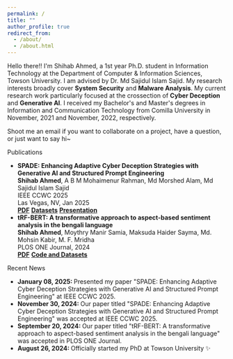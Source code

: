 ```yaml
---
permalink: /
title: ""
author_profile: true
redirect_from: 
  - /about/
  - /about.html
---
```

<head>
<link href="https://cdn.jsdelivr.net/npm/bootstrap@5.0.2/dist/css/bootstrap.min.css" rel="stylesheet" integrity="sha384-EVSTQN3/azprG1Anm3QDgpJLIm9Nao0Yz1ztcQTwFspd3yD65VohhpuuCOmLASjC" crossorigin="anonymous">
</head>

<!--- Hello there!! I'm Shihab Ahmed, a 1st year Ph.D. student in Information Technology at the Department of Computer & Information Sciences, [Towson University](https://www.towson.edu/fcsm/departments/computerinfosci/). I am advised by [Dr. Md Sajidul Islam Sajid](https://sajid36.github.io/). My research interests broadly cover **System Security** and **Malware Analysis**. My current research work particularly focused at the crossection of **Cyber Deception** and **Generative AI**. I received my Bachelor's and Master's degrees in Information and Communication Technology from [Comilla University](http://cou.ac.bd/dpict/department-details) in November, 2021 and November, 2022, respectively.

# Shoot me an email if you want to collaborate on a project, have a question, or just want to say hi~ -->

<div>
<p>Hello there!! I'm Shihab Ahmed, a 1st year Ph.D. student in Information Technology at the <a href="https://www.towson.edu/fcsm/departments/computerinfosci/" style="text-decoration:none">Department of Computer & Information Sciences</a>, <a href="https://www.towson.edu/" style="text-decoration:none">Towson University</a>. I am advised by <a href="https://sajid36.github.io/" style="text-decoration:none">Dr. Md Sajidul Islam Sajid</a>. My research interests broadly cover <b>System Security</b> and <b>Malware Analysis</b>. My current research work particularly focused at the crossection of <b>Cyber Deception</b> and <b>Generative AI</b>. I received my Bachelor's and Master's degrees in Information and Communication Technology from <a href="http://cou.ac.bd/dpict/department-details" style="text-decoration:none">Comilla University</a> in November, 2021 and November, 2022, respectively.</p>

<p>Shoot me an email if you want to collaborate on a project, have a question, or just want to say hi~</p>
</div>

<div class="card">
  <div class="card-header">
    Publications
  </div>
  <div class="card-body">
    <ul>
      <li>
        <strong> SPADE: Enhancing Adaptive Cyber Deception Strategies with Generative AI and Structured Prompt Engineering</strong><br>
        <b>Shihab Ahmed</b>, A B M Mohaimenur Rahman, Md Morshed Alam, Md Sajidul Islam Sajid<br>
        IEEE CCWC 2025<br>
        Las Vegas, NV, Jan 2025<br>
        <a href="https://arxiv.org/pdf/2501.00940" class="btn-sm btn-success text-decoration-none"><strong>PDF</strong></a>
        <a href="https://github.com/sajid36/spade-eval-genai" class="btn-sm btn-danger text-decoration-none"><strong>Datasets</strong></a>
        <a href="#" class="btn-sm btn-info text-decoration-none"><strong>Presentation</strong></a>
      </li>
      <li>
        <strong> tRF-BERT: A transformative approach to aspect-based sentiment analysis in the bengali language</strong><br>
        <b>Shihab Ahmed</b>, Moythry Manir Samia, Maksuda Haider Sayma, Md. Mohsin Kabir, M. F. Mridha<br>
        PLOS ONE Journal, 2024<br>
        <a href="https://journals.plos.org/plosone/article?id=10.1371/journal.pone.0308050" class="btn-sm btn-success text-decoration-none"><strong>PDF</strong></a>
        <a href="#" class="btn-sm btn-danger text-decoration-none"><strong>Code and Datasets</strong></a>
      </li>
    </ul>
  </div>
</div>

<div class="mt-3 card">
  <div class="card-header">
    Recent News
  </div>
  <div class="card-body">
    <ul>
      <li>
        <span><strong>January 08, 2025: </strong></span> Presented my paper "SPADE: Enhancing Adaptive Cyber Deception Strategies with Generative AI and Structured Prompt Engineering" at <a href="https://ieee-ccwc.org/" style="text-decoration:none">IEEE CCWC 2025</a>.
      </li>
      <li>
        <span><strong>November 30, 2024: </strong></span> Our paper titled "SPADE: Enhancing Adaptive Cyber Deception Strategies with Generative AI and Structured Prompt Engineering" was accepted at <a href="https://ieee-ccwc.org/" style="text-decoration:none">IEEE CCWC 2025</a>.
      </li>
      <li>
        <span><strong>September 20, 2024: </strong></span> Our paper titled "tRF-BERT: A transformative approach to aspect-based sentiment analysis in the bengali language" was accepted in PLOS ONE Journal.
      </li>
      <li>
        <span><strong>August 26, 2024: </strong></span> Officially started my PhD at Towson University ✨
      </li>
    </ul>
  </div>
</div>
